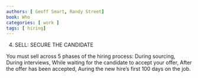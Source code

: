```yaml
---
authors: [ Geoff Smart, Randy Street]
book: Who
categories: [ work ]
tags: [ hiring]
---
```

4. SELL: SECURE THE CANDIDATE

You must sell across 5 phases of the hiring process: 
During sourcing, 
During interviews, 
While waiting for the candidate to accept your offer, 
After the offer has been accepted, 
Auring the new hire’s first 100 days on the job. 
